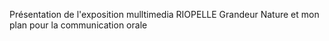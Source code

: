 Présentation de l'exposition mulltimedia RIOPELLE Grandeur Nature et mon plan pour la communication orale
